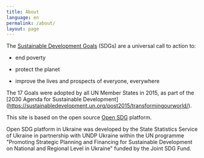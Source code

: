 ```yaml
---
title: About
language: en
permalink: /about/
layout: page
---
```


The [Sustainable Development Goals](https://www.un.org/sustainabledevelopment/sustainable-development-goals/) (SDGs) are a universal call to action to:

  * end poverty
  
  * protect the planet
  
  * improve the lives and prospects of everyone, everywhere

The 17 Goals were adopted by all UN Member States in 2015, as part of the [2030 Agenda for Sustainable Development] (https://sustainabledevelopment.un.org/post2015/transformingourworld/).

This site is based on the open source [Open SDG](https://open-sdg.org/) platform.
    
Open SDG platform in Ukraine was developed by the State Statistics Service of Ukraine in partnership with UNDP Ukraine within  the UN programme  "Promoting Strategic Planning and Financing for Sustainable Development on National and Regional Level in Ukraine" funded by the Joint SDG Fund.
